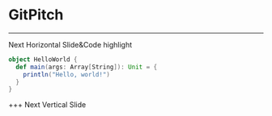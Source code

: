 # GitPitch
---
Next Horizontal Slide&Code highlight

```scala
object HelloWorld {
  def main(args: Array[String]): Unit = {
    println("Hello, world!")
  }
}
```
+++
Next Vertical Slide
